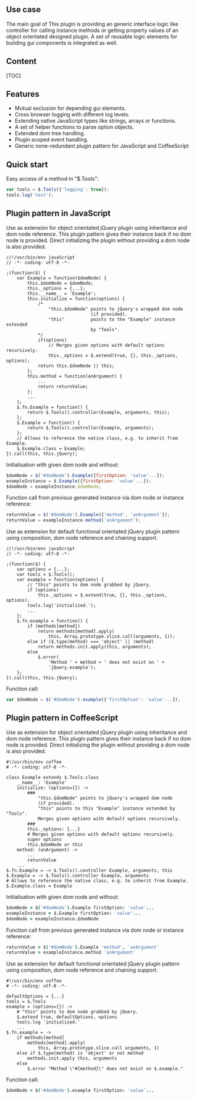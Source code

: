 <!-- !/usr/bin/env markdown
-*- coding: utf-8 -*- -->

<!-- region header

Copyright Torben Sickert 16.12.2012

License
-------

This library written by Torben Sickert stand under a creative commons naming
3.0 unported license. see http://creativecommons.org/licenses/by/3.0/deed.de

endregion -->

<!--|deDE:Einsatz-->
Use case
--------

The main goal of This plugin is providing an generic interface logic like
controller for calling instance methods or getting property values of an object
orientated designed plugin. A set of reusable logic elements for building gui
components is integrated as well.
<!--deDE:
    Hauptziel dieses Plugins ist es einen generischen Weg zu bieten indem
    Objekt Orientierte Plugins verfasst werden können, ohne dabei gegen
    jQuery's Vorgaben an Plugins zu verstoßen.
    Desweiteren werden einige wiederverwendbare Logikbausteine zum Bau
    verschiedener GUI-Komponenten mitgeliefert.
-->

<!--|deDE:Inhalt-->
Content
------

<!--Place for automatic generated table of contents.-->
[TOC]

<!--|deDE:Merkmale-->
Features
--------

<ul>
    <li>
        Mutual exclusion for depending gui elements.
        <!--deDE:Wechselseitiger Ausschluss für abhängige GUI-Elemente-->
    </li>
    <li>
        Cross browser logging with different log levels.
        <!--deDE:
            Browserübergreifender Log-Mechanismen mit diversen Log-Levels.
        -->
    </li>
    <li>
        Extending native JavaScript types like strings, arrays or functions.
        <!--deDE:
            Erweiterung der standard JavaScripttypen wie Strings, Arrays und
            Funktionen
        -->
    </li>
    <li>
        A set of helper functions to parse option objects.
        <!--deDE:Hilfsfunktionen um Options-Objekte intelligent zu parsen.-->
    </li>
    <li>
        Extended dom tree handling.<!--deDE:Erweitertes DOM-Baum-Management-->
    </li>
    <li>
        Plugin scoped event handling.
        <!--deDE:Plugineigene Namensräume für Events-->
    </li>
    <li>
        Generic none-redundant plugin pattern for JavaScript and CoffeeScript
        <!--deDE:Generischer Plugin-Muster für JavaScript und CoffeeScript-->
    </li>
</ul>

<!--|deDE:Einstieg-->
Quick start
-----------

Easy access of a method in "$.Tools":
<!--deDE:Einfacher Aufruf einer Method aus "$.Tools":-->

```javaScript
var tools = $.Tools({'logging': true});
tools.log('test');
```

<!--|deDE:Plugin-Vorlage in JavaScript-->
Plugin pattern in JavaScript
----------------------------

Use as extension for object orientated jQuery plugin using inheritance and dom
node reference. This plugin pattern gives their instance back if no dom node is
provided. Direct initializing the plugin without providing a dom node is also
provided.
<!--deDE:
    Einsatz von "$.Tools" um Objekt orientierte jQuery Plugins zu verfassen,
    indem von "$.Tools" geerbt wird und der durch jQuery erweiterte DOM-Knoten
    referenziert wird. Sollte kein DOM-Knoten an die $-Funktion übergeben
    worden sein, gibt dieser Pattern seine Instanz zurück.
-->

    //!/usr/bin/env javaScript
    // -*- coding: utf-8 -*-

    ;(function($) {
        var Example = function($domNode) {
            this.$domNode = $domNode;
            this._options = {...};
            this.__name__ = 'Example';
            this.initialize = function(options) {
                /*
                    "this.$domNode" points to jQuery's wrapped dom node
                                    (if provided).
                    "this"          points to the "Example" instance extended
                                    by "Tools".
                */
                if(options)
                    // Merges given options with default options recursively.
                    this._options = $.extend(true, {}, this._options, options);
                return this.$domNode || this;
            };
            this.method = function(anArgument) {
                ...
                return returnValue;
            };
            ...
        };
        $.fn.Example = function() {
            return $.Tools().controller(Example, arguments, this);
        };
        $.Example = function() {
            return $.Tools().controller(Example, arguments);
        };
        // Allows to reference the native class, e.g. to inherit from Example.
        $.Example.class = Example;
    }).call(this, this.jQuery);

Initialisation with given dom node and without:
<!--deDE:Aufruf mit übergebenen DOM-Knoten und ohne:-->

```javaScript
$domNode = $('#domNode').Example({firstOption: 'value'...});
exampleInstance = $.Example({firstOption: 'value'...});
$domNode = exampleInstance.$domNode;
```

Function call from previous generated instance via dom node or instance
reference:
<!--deDE:
    Aufruf einer Plugin-Method anhand der zuvor generierten Instanzreferenz
    bzw. über den zurückgegebene DOM-Knoten:
-->

```javaScript
returnValue = $('#domNode').Example({'method', 'anArgument'});
returnValue = exampleInstance.method('anArgument');
```

Use as extension for default functional orientated jQuery plugin pattern
using composition, dom node reference and chaining support.
<!--deDE:
    Sollte der standard jQuery-Pattern eingesetzt werden kann wie hier
    beschrieben auf die Methoden von "$.Tools" zugegriffen werden.
-->

    //!/usr/bin/env javaScript
    // -*- coding: utf-8 -*-

    ;(function($) {
        var options = {...};
        var tools = $.Tools();
        var example = function(options) {
            // "this" points to dom node grabbed by jQuery.
            if (options)
                this._options = $.extend(true, {}, this._options, options);
            tools.log('initialized.');
            ...
        };
        $.fn.example = function() {
            if (methods[method])
                return methods[method].apply(
                    this, Array.prototype.slice.call(arguments, 1));
            else if ($.type(method) === 'object' || !method)
                return methods.init.apply(this, arguments);
            else
                $.error(
                    'Method ' + method + ' does not exist on ' +
                    'jQuery.example');
        };
    }).call(this, this.jQuery);

Function call:<!--deDE:Funktionsaufruf:-->

```javaScript
var $domNode = $('#domNode').example({'firstOption': 'value'...});
```

<!--|deDE:Plugin-Vorlage in CoffeeScript-->
Plugin pattern in CoffeeScript
------------------------------

Use as extension for object orientated jQuery plugin using inheritance and dom
node reference. This plugin pattern gives their instance back if no dom node is
provided. Direct initializing the plugin without providing a dom node is also
provided.
<!--deDE:
    Einsatz von "$.Tools" um Objekt orientierte jQuery Plugins zu verfassen,
    indem von "$.Tools" geerbt wird und der durch jQuery erweiterte DOM-Knoten
    referenziert wird. Sollte kein DOM-Knoten an die $-Funktion übergeben
    worden sein, gibt dieser Pattern seine Instanz zurück.
-->

    #!/usr/bin/env coffee
    # -*- coding: utf-8 -*-

    class Example extends $.Tools.class
        __name__: 'Example'
        initialize: (options={}) ->
            ###
                "this.$domNode" points to jQuery's wrapped dom node
                (if provided).
                "this" points to this "Example" instance extended by "Tools".
                Merges given options with default options recursively.
            ###
            this._options: {...}
            # Merges given options with default options recursively.
            super options
            this.$domNode or this
        method: (anArgument) ->
            ...
            returnValue
        ...
    $.fn.Example = -> $.Tools().controller Example, arguments, this
    $.Example = -> $.Tools().controller Example, arguments
    # Allows to reference the native class, e.g. to inherit from Example.
    $.Example.class = Example

Initialisation with given dom node and without:
<!--deDE:Aufruf mit übergebenen DOM-Knoten und ohne:-->

```coffee
$domNode = $('#domNode').Example firstOption: 'value'...
exampleInstance = $.Example firstOption: 'value'...
$domNode = exampleInstance.$domNode
```

Function call from previous generated instance via dom node or instance
reference:
<!--deDE:
    Aufruf einer Plugin-Method anhand der zuvor generierten Instanzreferenz
    bzw. über den zurückgegebene DOM-Knoten:
-->

```coffee
returnValue = $('#domNode').Example 'method', 'anArgument'
returnValue = exampleInstance.method 'anArgument'
```

Use as extension for default functional orientated jQuery plugin pattern
using composition, dom node reference and chaining support.
<!--deDE:
    Sollte der standard jQuery-Pattern eingesetzt werden kann wie hier
    beschrieben auf die Methoden von "$.Tools" zugegriffen werden.
-->

    #!/usr/bin/env coffee
    # -*- coding: utf-8 -*-

    defaultOptions = {...}
    tools = $.Tools
    example = (options={}) ->
        # "this" points to dom node grabbed by jQuery.
        $.extend true, defaultOptions, options
        tools.log 'initialized.'
        ...
    $.fn.example = ->
        if methods[method]
            methods[method].apply(
                this, Array.prototype.slice.call arguments, 1)
        else if $.type(method) is 'object' or not method
            methods.init.apply this, arguments
        else
            $.error "Method \"#{method}\" does not exist on $.example."

Function call:<!--deDE:Funktionsaufruf:-->

```coffee
$domNode = $('#domNode').example firstOption: 'value'...
```

<!-- region modline

vim: set tabstop=4 shiftwidth=4 expandtab:
vim: foldmethod=marker foldmarker=region,endregion:

endregion -->
